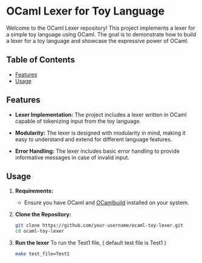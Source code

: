 # OCaml Lexer for Toy Language

Welcome to the OCaml Lexer repository! This project implements a lexer for a simple toy language using OCaml. The goal is to demonstrate how to build a lexer for a toy language and showcase the expressive power of OCaml.

## Table of Contents

- [Features](#features)
- [Usage](#usage)

## Features

- **Lexer Implementation:** The project includes a lexer written in OCaml capable of tokenizing input from the toy language.

- **Modularity:** The lexer is designed with modularity in mind, making it easy to understand and extend for different language features.

- **Error Handling:** The lexer includes basic error handling to provide informative messages in case of invalid input.

## Usage

1. **Requirements:**
   - Ensure you have OCaml and [OCamlbuild](https://github.com/ocaml/ocamlbuild) installed on your system.

2. **Clone the Repository:**
   ```bash
   git clone https://github.com/your-username/ocaml-toy-lexer.git
   cd ocaml-toy-lexer
   
3. **Run the lexer**
   To run the Test1 file, ( default test file is Test1 )
   ```bash
   make test_file=Test1
